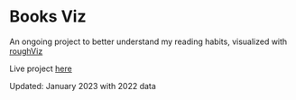 # Books Viz
An ongoing project to better understand my reading habits, visualized with [roughViz](https://github.com/jwilber/roughViz)

Live project [here](https://ericayee.com/books-viz/)

Updated: January 2023 with 2022 data
